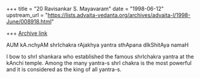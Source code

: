 +++
title = "20 Ravisankar S. Mayavaram"
date = "1998-06-12"
upstream_url = "https://lists.advaita-vedanta.org/archives/advaita-l/1998-June/008918.html"

+++
[Archive link](https://lists.advaita-vedanta.org/archives/advaita-l/1998-June/008918.html)

AUM kA.nchyAM shrIchakra rAjakhya yantra sthApana dIkShitAya namaH

I bow to shrI shankara who established the famous shrIchakra yantra at the
kAnchi temple. Among the many yantra-s shrI chakra is the most powerful
and it is considered as the king of all yantra-s.

